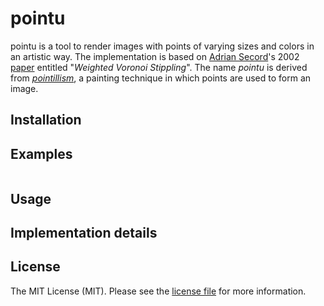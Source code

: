 # pointu

pointu is a tool to render images with points of varying sizes and colors in an artistic way. The implementation is based on [Adrian Secord](https://cs.nyu.edu/~ajsecord/)'s 2002 [paper](https://mrl.nyu.edu/~ajsecord/npar2002/npar2002_ajsecord_preprint.pdf) entitled "*Weighted Voronoi Stippling*". The name *pointu* is derived from [*pointillism*](https://www.wikiwand.com/en/Pointillism), a painting technique in which points are used to form an image.

## Installation

## Examples

```sh

```

## Usage

## Implementation details

## License

The MIT License (MIT). Please see the [license file](LICENSE) for more information.
